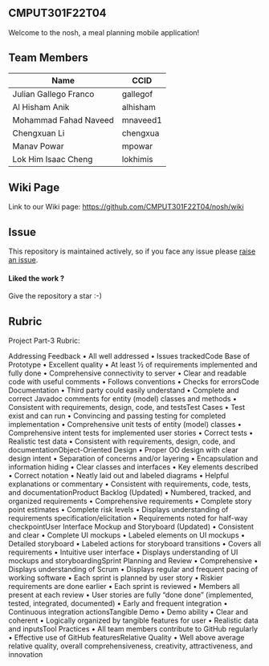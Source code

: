## CMPUT301F22T04
Welcome to the nosh, a meal planning mobile application!
## Team Members
| Name  | CCID | 
| ------------- | ------------- |
| Julian Gallego Franco  | gallegof | 
| Al Hisham Anik | alhisham | 
| Mohammad Fahad Naveed  | mnaveed1  | 
| Chengxuan Li | chengxua | 
| Manav Powar | mpowar | 
| Lok Him Isaac Cheng | lokhimis | 

## Wiki Page
Link to our Wiki page: https://github.com/CMPUT301F22T04/nosh/wiki







## Issue
This repository is maintained actively, so if you face any issue please <a href="https://github.com/ankitwasankar/mftool-java/issues/new">raise an issue</a>.

<h4>Liked the work ?</h4>
Give the repository a star :-)



## Rubric

Project Part-3 Rubric:

Addressing Feedback
• All well addressed
• Issues trackedCode Base of Prototype
• Excellent quality
• At least ½ of requirements implemented and fully done
• Comprehensive connectivity to server
• Clear and readable code with useful comments
• Follows conventions
• Checks for errorsCode Documentation
• Third party could easily understand
• Complete and correct Javadoc comments for entity (model) classes and methods
• Consistent with requirements, design, code, and testsTest Cases
• Test exist and can run
• Convincing and passing testing for completed implementation
• Comprehensive unit tests of entity (model) classes
• Comprehensive intent tests for implemented user stories
• Correct tests
• Realistic test data
• Consistent with requirements, design, code, and documentationObject-Oriented Design
• Proper OO design with clear design intent
• Separation of concerns and/or layering
• Encapsulation and information hiding
• Clear classes and interfaces
• Key elements described
• Correct notation
• Neatly laid out and labeled diagrams
• Helpful explanations or commentary
• Consistent with requirements, code, tests, and documentationProduct Backlog (Updated)
• Numbered, tracked, and organized requirements
• Comprehensive requirements
• Complete story point estimates
• Complete risk levels
• Displays understanding of requirements specification/elicitation
• Requirements noted for half-way checkpointUser Interface Mockup and Storyboard (Updated)
• Consistent and clear
• Complete UI mockups
• Labeled elements on UI mockups
• Detailed storyboard
• Labeled actions for storyboard transitions
• Covers all requirements
• Intuitive user interface
• Displays understanding of UI mockups and storyboardingSprint Planning and Review
• Comprehensive
• Displays understanding of Scrum
• Displays regular and frequent pacing of working software
• Each sprint is planned by user story
• Riskier requirements are done earlier
• Each sprint is reviewed
• Members all present at each review
• User stories are fully “done done” (implemented, tested, integrated, documented)
• Early and frequent integration
• Continuous integration actionsTangible Demo
• Demo ability
• Clear and coherent
• Logically organized by tangible features for user
• Realistic data and inputsTool Practices
• All team members contribute to GitHub regularly
• Effective use of GitHub featuresRelative Quality
• Well above average relative quality, overall comprehensiveness, creativity, attractiveness, and innovation
